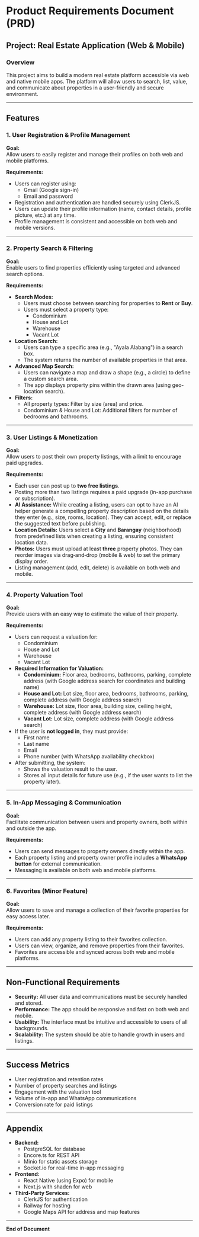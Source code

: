 # Product Requirements Document (PRD)

## Project: Real Estate Application (Web & Mobile)

### Overview

This project aims to build a modern real estate platform accessible via web and native mobile apps. The platform will allow users to search, list, value, and communicate about properties in a user-friendly and secure environment.

---

## Features

### 1. User Registration & Profile Management

**Goal:**  
Allow users to easily register and manage their profiles on both web and mobile platforms.

**Requirements:**
- Users can register using:
  - Gmail (Google sign-in)
  - Email and password
- Registration and authentication are handled securely using ClerkJS.
- Users can update their profile information (name, contact details, profile picture, etc.) at any time.
- Profile management is consistent and accessible on both web and mobile versions.

---

### 2. Property Search & Filtering

**Goal:**  
Enable users to find properties efficiently using targeted and advanced search options.

**Requirements:**
- **Search Modes:**
  - Users must choose between searching for properties to **Rent** or **Buy**.
  - Users must select a property type:
    - Condominium
    - House and Lot
    - Warehouse
    - Vacant Lot
- **Location Search:**
  - Users can type a specific area (e.g., "Ayala Alabang") in a search box.
  - The system returns the number of available properties in that area.
- **Advanced Map Search:**
  - Users can navigate a map and draw a shape (e.g., a circle) to define a custom search area.
  - The app displays property pins within the drawn area (using geo-location search).
- **Filters:**
  - All property types: Filter by size (area) and price.
  - Condominium & House and Lot: Additional filters for number of bedrooms and bathrooms.

---

### 3. User Listings & Monetization

**Goal:**  
Allow users to post their own property listings, with a limit to encourage paid upgrades.

**Requirements:**
- Each user can post up to **two free listings**.
- Posting more than two listings requires a paid upgrade (in-app purchase or subscription).
- **AI Assistance:** While creating a listing, users can opt to have an AI helper generate a compelling property description based on the details they enter (e.g., size, rooms, location). They can accept, edit, or replace the suggested text before publishing.
- **Location Details:** Users select a **City** and **Barangay** (neighborhood) from predefined lists when creating a listing, ensuring consistent location data.
- **Photos:** Users must upload at least **three** property photos. They can reorder images via drag‑and‑drop (mobile & web) to set the primary display order.
- Listing management (add, edit, delete) is available on both web and mobile.

---

### 4. Property Valuation Tool

**Goal:**  
Provide users with an easy way to estimate the value of their property.

**Requirements:**
- Users can request a valuation for:
  - Condominium
  - House and Lot
  - Warehouse
  - Vacant Lot
- **Required Information for Valuation:**
  - **Condominium:** Floor area, bedrooms, bathrooms, parking, complete address (with Google address search for coordinates and building name)
  - **House and Lot:** Lot size, floor area, bedrooms, bathrooms, parking, complete address (with Google address search)
  - **Warehouse:** Lot size, floor area, building size, ceiling height, complete address (with Google address search)
  - **Vacant Lot:** Lot size, complete address (with Google address search)
- If the user is **not logged in**, they must provide:
  - First name
  - Last name
  - Email
  - Phone number (with WhatsApp availability checkbox)
- After submitting, the system:
  - Shows the valuation result to the user.
  - Stores all input details for future use (e.g., if the user wants to list the property later).

---

### 5. In-App Messaging & Communication

**Goal:**  
Facilitate communication between users and property owners, both within and outside the app.

**Requirements:**
- Users can send messages to property owners directly within the app.
- Each property listing and property owner profile includes a **WhatsApp button** for external communication.
- Messaging is available on both web and mobile platforms.

---

### 6. Favorites (Minor Feature)

**Goal:**  
Allow users to save and manage a collection of their favorite properties for easy access later.

**Requirements:**
- Users can add any property listing to their favorites collection.
- Users can view, organize, and remove properties from their favorites.
- Favorites are accessible and synced across both web and mobile platforms.

---

## Non-Functional Requirements

- **Security:** All user data and communications must be securely handled and stored.
- **Performance:** The app should be responsive and fast on both web and mobile.
- **Usability:** The interface must be intuitive and accessible to users of all backgrounds.
- **Scalability:** The system should be able to handle growth in users and listings.

---

## Success Metrics

- User registration and retention rates
- Number of property searches and listings
- Engagement with the valuation tool
- Volume of in-app and WhatsApp communications
- Conversion rate for paid listings

---

## Appendix

- **Backend:**
  - PostgreSQL for database
  - Encore.ts for REST API
  - Minio for static assets storage
  - Socket.io for real-time in-app messaging
- **Frontend:**
  - React Native (using Expo) for mobile
  - Next.js with shadcn for web
- **Third-Party Services:**
  - ClerkJS for authentication
  - Railway for hosting
  - Google Maps API for address and map features

---

**End of Document** 